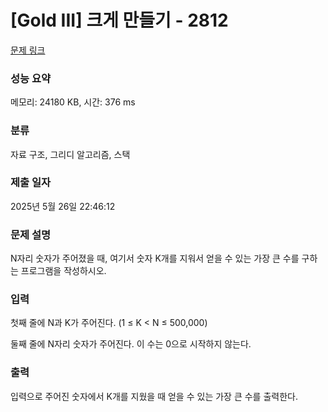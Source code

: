 # [Gold III] 크게 만들기 - 2812 

[문제 링크](https://www.acmicpc.net/problem/2812) 

### 성능 요약

메모리: 24180 KB, 시간: 376 ms

### 분류

자료 구조, 그리디 알고리즘, 스택

### 제출 일자

2025년 5월 26일 22:46:12

### 문제 설명

<p>N자리 숫자가 주어졌을 때, 여기서 숫자 K개를 지워서 얻을 수 있는 가장 큰 수를 구하는 프로그램을 작성하시오.</p>

### 입력 

 <p>첫째 줄에 N과 K가 주어진다. (1 ≤ K < N ≤ 500,000)</p>

<p>둘째 줄에 N자리 숫자가 주어진다. 이 수는 0으로 시작하지 않는다.</p>

### 출력 

 <p>입력으로 주어진 숫자에서 K개를 지웠을 때 얻을 수 있는 가장 큰 수를 출력한다.</p>

